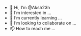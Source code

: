 - 👋 Hi, I’m @Aksh23h
- 👀 I’m interested in ...
- 🌱 I’m currently learning ...
- 💞️ I’m looking to collaborate on ...
- 📫 How to reach me ...

<!---
Aksh23h/Aksh23h is a ✨ special ✨ repository because its `README.md` (this file) appears on your GitHub profile.
You can click the Preview link to take a look at your changes.
--->
